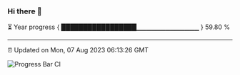 ### Hi there 👋

⏳ Year progress { █████████████████▁▁▁▁▁▁▁▁▁▁▁▁▁ } 59.80 %

---

⏰ Updated on Mon, 07 Aug 2023 06:13:26 GMT

![Progress Bar CI](https://github.com/liununu/liununu/workflows/Progress%20Bar%20CI/badge.svg)
